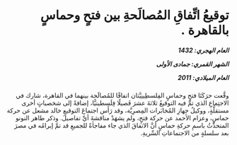 <h1 dir="rtl">توقيعُ اتِّفاقِ المُصالَحةِ بين فتحٍ وحماسٍ بالقاهرة .</h1>

<h5 dir="rtl">العام الهجري:  1432

الشهر القمري: جمادى الأولى

العام الميلادي: 2011</h5>

<p dir="rtl">وقَّعت حرَكَتَا فتحٍ وحماسٍ الفِلسطِينِيَّتان اتفاقًا للمُصالَحة بينهما في القاهرة، شارك في الاجتِماعِ الذي تمَّ فيه التوقيعُ ثلاثةَ عشرَ فَصيلًا فِلَسطينيًّا، إضافةً إلى شخصياتٍ أخرى مستقلَّةٍ، ووكيلُ جهازِ المُخابَرات المِصرِيَّة، وقد رَأَس اجتماعَ التوقيعِ خالد مشعل عن حركة حماسٍ، وعزام الأحمد عن حركة فتحٍ، ولم يشهَدْ مناقشةَ أيِّ تفاصيلَ. وذكر طاهر النونو المتحدِّثُ باسمِ حركةِ حماسٍ أنَّ الاتفاقَ الذي جاء مفاجأةً للجميعِ قد تمَّ إبرامُه في مصرَ بعد سلسلةٍ من الاجتماعاتِ السِّريةِ.</p></br>
